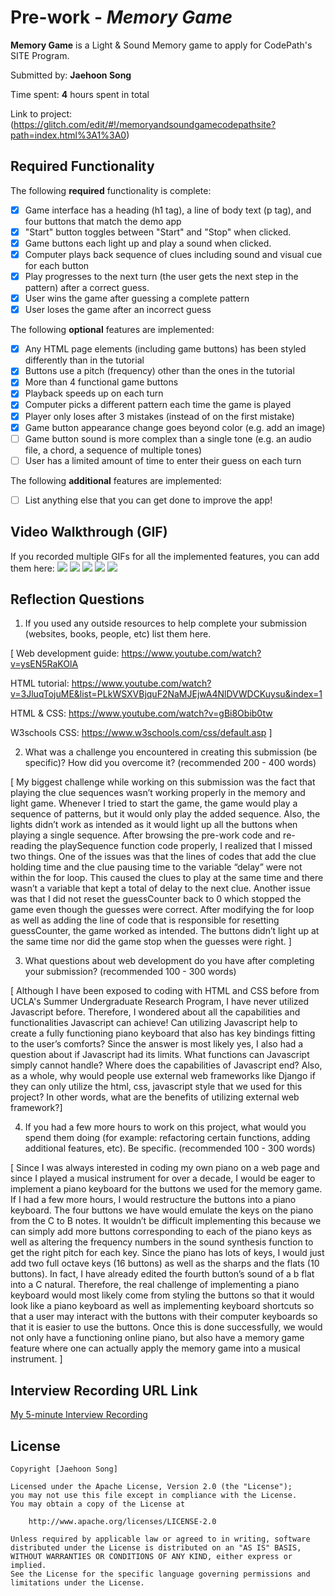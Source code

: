 # Pre-work - *Memory Game*

**Memory Game** is a Light & Sound Memory game to apply for CodePath's SITE Program. 

Submitted by: **Jaehoon Song**

Time spent: **4** hours spent in total

Link to project: (https://glitch.com/edit/#!/memoryandsoundgamecodepathsite?path=index.html%3A1%3A0)

## Required Functionality

The following **required** functionality is complete:

* [x] Game interface has a heading (h1 tag), a line of body text (p tag), and four buttons that match the demo app
* [x] "Start" button toggles between "Start" and "Stop" when clicked. 
* [x] Game buttons each light up and play a sound when clicked. 
* [x] Computer plays back sequence of clues including sound and visual cue for each button
* [x] Play progresses to the next turn (the user gets the next step in the pattern) after a correct guess. 
* [x] User wins the game after guessing a complete pattern
* [x] User loses the game after an incorrect guess

The following **optional** features are implemented:

* [x] Any HTML page elements (including game buttons) has been styled differently than in the tutorial
* [x] Buttons use a pitch (frequency) other than the ones in the tutorial
* [x] More than 4 functional game buttons
* [x] Playback speeds up on each turn
* [x] Computer picks a different pattern each time the game is played
* [x] Player only loses after 3 mistakes (instead of on the first mistake)
* [x] Game button appearance change goes beyond color (e.g. add an image)
* [ ] Game button sound is more complex than a single tone (e.g. an audio file, a chord, a sequence of multiple tones)
* [ ] User has a limited amount of time to enter their guess on each turn

The following **additional** features are implemented:

- [ ] List anything else that you can get done to improve the app!

## Video Walkthrough (GIF)

If you recorded multiple GIFs for all the implemented features, you can add them here:
![](https://github.com/hoonman/memoryandsoundgamecodepathsite/blob/main/memorygame1.gif)
![](https://github.com/hoonman/memoryandsoundgamecodepathsite/blob/main/memorygame2.gif)
![](https://github.com/hoonman/memoryandsoundgamecodepathsite/blob/main/memorygame3.gif)
![](https://github.com/hoonman/memoryandsoundgamecodepathsite/blob/main/memorygame4.gif)
![](https://github.com/hoonman/memoryandsoundgamecodepathsite/blob/main/memorygame5.gif)

## Reflection Questions
1. If you used any outside resources to help complete your submission (websites, books, people, etc) list them here.
 
[
Web development guide: https://www.youtube.com/watch?v=ysEN5RaKOlA  

HTML tutorial: https://www.youtube.com/watch?v=3JluqTojuME&list=PLkWSXVBjquF2NaMJEjwA4NlDVWDCKuysu&index=1 

HTML & CSS: https://www.youtube.com/watch?v=gBi8Obib0tw 

W3schools CSS: https://www.w3schools.com/css/default.asp ]

2. What was a challenge you encountered in creating this submission (be specific)? How did you overcome it? (recommended 200 - 400 words) 

[
My biggest challenge while working on this submission was the fact that playing the clue sequences wasn’t working properly in the memory and light game. Whenever I tried to start the game, the game would play a sequence of patterns, but it would only play the added sequence. Also, the lights didn’t work as intended as it would light up all the buttons when playing a single sequence. After browsing the pre-work code and re-reading the playSequence function code properly, I realized that I missed two things. One of the issues was that the lines of codes that add the clue holding time and the clue pausing time to the variable “delay” were not within the for loop. This caused the clues to play at the same time and there wasn’t a variable that kept a total of delay to the next clue. Another issue was that I did not reset the guessCounter back to 0 which stopped the game even though the guesses were correct. After modifying the for loop as well as adding the line of code that is responsible for resetting guessCounter, the game worked as intended. The buttons didn’t light up at the same time nor did the game stop when the guesses were right. ]

3. What questions about web development do you have after completing your submission? (recommended 100 - 300 words) 

[
Although I have been exposed to coding with HTML and CSS before from UCLA's Summer Undergraduate Research Program, I have never utilized Javascript before. Therefore, I wondered about all the capabilities and functionalities Javascript can achieve! Can utilizing Javascript help to create a fully functioning piano keyboard that also has key bindings fitting to the user’s comforts? Since the answer is most likely yes, I also had a question about if Javascript had its limits. What functions can Javascript simply cannot handle? Where does the capabilities of Javascript end? Also, as a whole, why would people use external web frameworks like Django if they can only utilize the html, css, javascript style that we used for this project? In other words, what are the benefits of utilizing external web framework?]

4. If you had a few more hours to work on this project, what would you spend them doing (for example: refactoring certain functions, adding additional features, etc). Be specific. (recommended 100 - 300 words) 

[
Since I was always interested in coding my own piano on a web page and since I played a musical instrument for over a decade, I would be eager to implement a piano keyboard for the buttons we used for the memory game. If I had a few more hours, I would restructure the buttons into a piano keyboard. The four buttons we have would emulate the keys on the piano from the C to B notes. It wouldn’t be difficult implementing this because we can simply add more buttons corresponding to each of the piano keys as well as altering the frequency numbers in the sound synthesis function to get the right pitch for each key. Since the piano has lots of keys, I would just add two full octave keys (16 buttons) as well as the sharps and the flats (10 buttons). In fact, I have already edited the fourth button’s sound of a b flat into a C natural. Therefore, the real challenge of implementing a piano keyboard would most likely come from styling the buttons so that it would look like a piano keyboard as well as implementing keyboard shortcuts so that a user may interact with the buttons with their computer keyboards so that it is easier to use the buttons. Once this is done successfully, we would not only have a functioning online piano, but also have a memory game feature where one can actually apply the memory game into a musical instrument.
]



## Interview Recording URL Link

[My 5-minute Interview Recording](https://www.youtube.com/watch?v=RQbbO4-zni0)


## License

    Copyright [Jaehoon Song]

    Licensed under the Apache License, Version 2.0 (the "License");
    you may not use this file except in compliance with the License.
    You may obtain a copy of the License at

        http://www.apache.org/licenses/LICENSE-2.0

    Unless required by applicable law or agreed to in writing, software
    distributed under the License is distributed on an "AS IS" BASIS,
    WITHOUT WARRANTIES OR CONDITIONS OF ANY KIND, either express or implied.
    See the License for the specific language governing permissions and
    limitations under the License.
